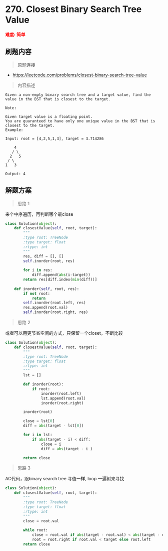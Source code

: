 #  270. Closest Binary Search Tree Value
**<font color=red>难度: 简单</font>**

## 刷题内容

> 原题连接

* https://leetcode.com/problems/closest-binary-search-tree-value

> 内容描述

```
Given a non-empty binary search tree and a target value, find the value in the BST that is closest to the target.

Note:

Given target value is a floating point.
You are guaranteed to have only one unique value in the BST that is closest to the target.
Example:

Input: root = [4,2,5,1,3], target = 3.714286

    4
   / \
  2   5
 / \
1   3

Output: 4
```

## 解题方案

> 思路 1

来个中序遍历，再判断哪个最close

```python
class Solution(object):
    def closestValue(self, root, target):
        """
        :type root: TreeNode
        :type target: float
        :rtype: int
        """
        res, diff = [], []
        self.inorder(root, res)
        
        for i in res:
            diff.append(abs(i-target))
        return res[diff.index(min(diff))]
            
    def inorder(self, root, res):
        if not root:
            return 
        self.inorder(root.left, res)
        res.append(root.val)
        self.inorder(root.right, res)
```

> 思路 2

或者可以用更节省空间的方式，只保留一个closet，不断比较

```python
class Solution(object):
    def closestValue(self, root, target):
        """
        :type root: TreeNode
        :type target: float
        :rtype: int
        """
        lst = []

        def inorder(root):
        	if root:
        		inorder(root.left)
        		lst.append(root.val)
        		inorder(root.right)

        inorder(root)

        close = lst[0]
        diff = abs(target - lst[0])

        for i in lst:
        	if abs(target - i) < diff:
        		close = i
        		diff = abs(target - i )

        return close
```

> 思路 3

AC代码，跟binary search tree 寻值一样, loop 一遍树来寻找

```python
class Solution(object):
    def closestValue(self, root, target):
        """
        :type root: TreeNode
        :type target: float
        :rtype: int
        """
        close = root.val
        
        while root:
            close = root.val if abs(target - root.val) < abs(target - close) else close
            root = root.right if root.val < target else root.left
        return close
```

